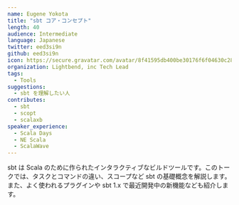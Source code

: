 ```yaml
---
name: Eugene Yokota
title: "sbt コア・コンセプト"
length: 40
audience: Intermediate
language: Japanese
twitter: eed3si9n
github: eed3si9n
icon: https://secure.gravatar.com/avatar/8f41595db400be30176f6f04630c2842
organization: Lightbend, inc Tech Lead
tags:
  - Tools
suggestions:
  - sbt を理解したい人
contributes:
  - sbt
  - scopt
  - scalaxb
speaker_experience:
  - Scala Days
  - NE Scala
  - ScalaWave
---
```

sbt は Scala のために作られたインタラクティブなビルドツールです。このトークでは、タスクとコマンドの違い、スコープなど sbt の基礎概念を解説します。また、よく使われるプラグインや sbt 1.x で最近開発中の新機能なども紹介します。
